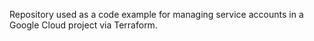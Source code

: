 Repository used as a code example for managing service accounts in a Google Cloud project via Terraform.